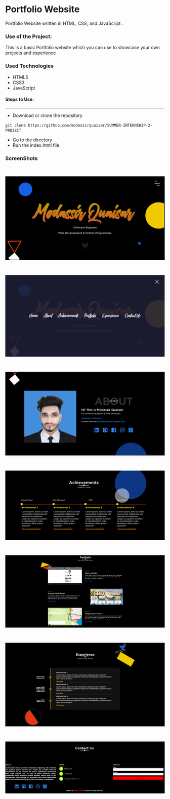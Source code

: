 <h1>Portfolio Website</h1>

<p>Portfolio Website written in HTML, CSS, and JavaScript .</p>

### Use of the Project:

<p>This is a basic Portfolio website which you can use to showcase your own projects and experience</p>

<h3>Used Technologies</h3>
<ul>
  <li>HTML5</li>
  <li>CSS3</li>
  <li>JavaScript</li>
</ul>

#### Steps to Use:

---

- Download or clone the repository

```
git clone https://github.com/modassirquaisar/SUMMER-INTERNSHIP-2-PROJECT
```

- Go to the directory
- Run the index.html file

<h3>ScreenShots</h3> 
<br>

![Screenshot](https://github.com/modassirquaisar/SUMMER-INTERNSHIP-2-PROJECT/blob/main/Summer%20internship%202%20project/images/Screenshot%202023-08-28%20143052.png)

<br>

![Screenshot](https://github.com/modassirquaisar/SUMMER-INTERNSHIP-2-PROJECT/blob/main/Summer%20internship%202%20project/images/Screenshot%202023-08-28%20143104.png)

<br>

![Screenshot](https://github.com/modassirquaisar/SUMMER-INTERNSHIP-2-PROJECT/blob/main/Summer%20internship%202%20project/images/Screenshot%202023-08-28%20143121.png)

<br>

![Screenshot](https://github.com/modassirquaisar/SUMMER-INTERNSHIP-2-PROJECT/blob/main/Summer%20internship%202%20project/images/Screenshot%202023-08-28%20143143.png)

<br>

![Screenshot](https://github.com/modassirquaisar/SUMMER-INTERNSHIP-2-PROJECT/blob/main/Summer%20internship%202%20project/images/Screenshot%202023-08-28%20143247.png)

<br>

![Screenshot](https://github.com/modassirquaisar/SUMMER-INTERNSHIP-2-PROJECT/blob/main/Summer%20internship%202%20project/images/Screenshot%202023-08-28%20143311.png)

<br>

![Screenshot](https://github.com/modassirquaisar/SUMMER-INTERNSHIP-2-PROJECT/blob/main/Summer%20internship%202%20project/images/Screenshot%202023-08-28%20143324.png)
